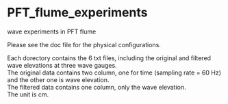 # PFT_flume_experiments
wave experiments in PFT flume

Please see the doc file for the physical configurations.  

Each dorectory contains the 6 txt files, including the original and filtered wave elevations at three wave gauges.  
The original data contains two column, one for time (sampling rate = 60 Hz) and the other one is wave elevation.  
The filtered data contains one column, only the wave elevation.  
The unit is cm.  
